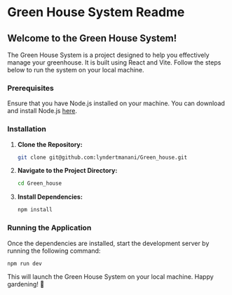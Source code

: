 # Green House System Readme

## Welcome to the Green House System!

The Green House System is a project designed to help you effectively manage your greenhouse. It is built using React and Vite. Follow the steps below to run the system on your local machine.

### Prerequisites

Ensure that you have Node.js installed on your machine. You can download and install Node.js [here](https://nodejs.org/).

### Installation

1. **Clone the Repository:**
   
   ```bash
   git clone git@github.com:lyndertmanani/Green_house.git
   ```

2. **Navigate to the Project Directory:**
   
   ```bash
   cd Green_house
   ```

3. **Install Dependencies:**
   
   ```bash
   npm install
   ```

### Running the Application

Once the dependencies are installed, start the development server by running the following command:

```bash
npm run dev
```

This will launch the Green House System on your local machine. Happy gardening! 🌱